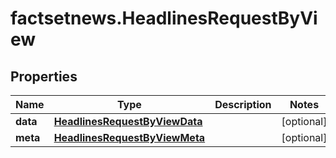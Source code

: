 # factsetnews.HeadlinesRequestByView

## Properties

Name | Type | Description | Notes
------------ | ------------- | ------------- | -------------
**data** | [**HeadlinesRequestByViewData**](HeadlinesRequestByViewData.md) |  | [optional] 
**meta** | [**HeadlinesRequestByViewMeta**](HeadlinesRequestByViewMeta.md) |  | [optional] 


